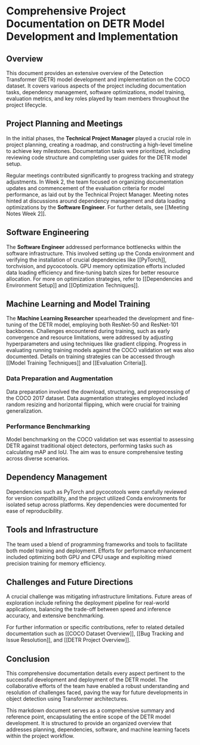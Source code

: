 # Comprehensive Project Documentation on DETR Model Development and Implementation

## Overview

This document provides an extensive overview of the Detection Transformer (DETR) model development and implementation on the COCO dataset. It covers various aspects of the project including documentation tasks, dependency management, software optimizations, model training, evaluation metrics, and key roles played by team members throughout the project lifecycle.

## Project Planning and Meetings

In the initial phases, the **Technical Project Manager** played a crucial role in project planning, creating a roadmap, and constructing a high-level timeline to achieve key milestones. Documentation tasks were prioritized, including reviewing code structure and completing user guides for the DETR model setup.

Regular meetings contributed significantly to progress tracking and strategy adjustments. In Week 2, the team focused on organizing documentation updates and commencement of the evaluation criteria for model performance, as laid out by the Technical Project Manager. Meeting notes hinted at discussions around dependency management and data loading optimizations by the **Software Engineer**. For further details, see [[Meeting Notes Week 2]].

## Software Engineering

The **Software Engineer** addressed performance bottlenecks within the software infrastructure. This involved setting up the Conda environment and verifying the installation of crucial dependencies like [[PyTorch]], torchvision, and pycocotools. GPU memory optimization efforts included data loading efficiency and fine-tuning batch sizes for better resource allocation. For more on optimization strategies, refer to [[Dependencies and Environment Setup]] and [[Optimization Techniques]].

## Machine Learning and Model Training

The **Machine Learning Researcher** spearheaded the development and fine-tuning of the DETR model, employing both ResNet-50 and ResNet-101 backbones. Challenges encountered during training, such as early convergence and resource limitations, were addressed by adjusting hyperparameters and using techniques like gradient clipping. Progress in evaluating running training models against the COCO validation set was also documented. Details on training strategies can be accessed through [[Model Training Techniques]] and [[Evaluation Criteria]].

### Data Preparation and Augmentation

Data preparation involved the download, structuring, and preprocessing of the COCO 2017 dataset. Data augmentation strategies employed included random resizing and horizontal flipping, which were crucial for training generalization.

### Performance Benchmarking

Model benchmarking on the COCO validation set was essential to assessing DETR against traditional object detectors, performing tasks such as calculating mAP and IoU. The aim was to ensure comprehensive testing across diverse scenarios.

## Dependency Management

Dependencies such as PyTorch and pycocotools were carefully reviewed for version compatibility, and the project utilized Conda environments for isolated setup across platforms. Key dependencies were documented for ease of reproducibility.

## Tools and Infrastructure

The team used a blend of programming frameworks and tools to facilitate both model training and deployment. Efforts for performance enhancement included optimizing both GPU and CPU usage and exploiting mixed precision training for memory efficiency.

## Challenges and Future Directions

A crucial challenge was mitigating infrastructure limitations. Future areas of exploration include refining the deployment pipeline for real-world applications, balancing the trade-off between speed and inference accuracy, and extensive benchmarking.

For further information or specific contributions, refer to related detailed documentation such as [[COCO Dataset Overview]], [[Bug Tracking and Issue Resolution]], and [[DETR Project Overview]].

## Conclusion

This comprehensive documentation details every aspect pertinent to the successful development and deployment of the DETR model. The collaborative efforts of the team have enabled a robust understanding and resolution of challenges faced, paving the way for future developments in object detection using Transformer architectures.

This markdown document serves as a comprehensive summary and reference point, encapsulating the entire scope of the DETR model development. It is structured to provide an organized overview that addresses planning, dependencies, software, and machine learning facets within the project workflow.
